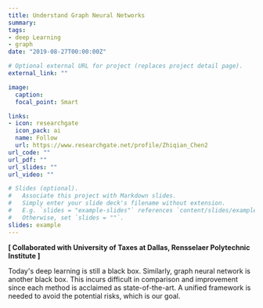 ```yaml
---
title: Understand Graph Neural Networks
summary:
tags:
- deep Learning
- graph
date: "2019-08-27T00:00:00Z"

# Optional external URL for project (replaces project detail page).
external_link: ""

image:
  caption:
  focal_point: Smart

links:
- icon: researchgate
  icon_pack: ai
  name: Follow
  url: https://www.researchgate.net/profile/Zhiqian_Chen2
url_code: ""
url_pdf: ""
url_slides: ""
url_video: ""

# Slides (optional).
#   Associate this project with Markdown slides.
#   Simply enter your slide deck's filename without extension.
#   E.g. `slides = "example-slides"` references `content/slides/example-slides.md`.
#   Otherwise, set `slides = ""`.
slides: example
---
```

**[ Collaborated with University of Taxes at Dallas, Rensselaer Polytechnic Institute ]**

Today's deep learning is still a black box. Similarly, graph neural network is another black box. This incurs difficult in comparison and improvement since each method is acclaimed as state-of-the-art. A unified framework is needed to avoid the potential risks, which is our goal.
